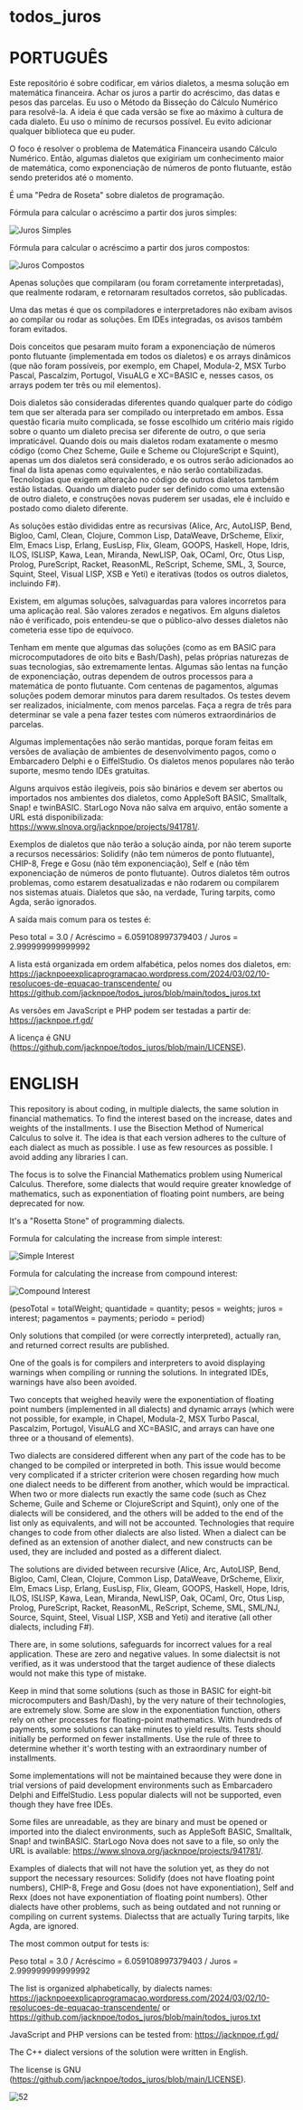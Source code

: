 # todos_juros

PORTUGUÊS
=========
Este repositório é sobre codificar, em vários dialetos, a mesma solução em matemática financeira. Achar os juros a partir do acréscimo, das datas e pesos das parcelas. Eu uso o Método da Bisseção do Cálculo Numérico para resolvê-la. A ideia é que cada versão se fixe ao máximo à cultura de cada dialeto. Eu uso o mínimo de recursos possível. Eu evito adicionar qualquer biblioteca que eu puder.

O foco é resolver o problema de Matemática Financeira usando Cálculo Numérico. Então, algumas dialetos que exigiriam um conhecimento maior de matemática, como exponenciação de números de ponto flutuante, estão sendo preteridos até o momento.

É uma "Pedra de Roseta" sobre dialetos de programação.

Fórmula para calcular o acréscimo a partir dos juros simples:

![Juros Simples](https://github.com/jacknpoe/todos_juros/blob/main/JurosSimples.jpg)

Fórmula para calcular o acréscimo a partir dos juros compostos:

![Juros Compostos](https://github.com/jacknpoe/todos_juros/blob/main/JurosCompostos.jpg)

Apenas soluções que compilaram (ou foram corretamente interpretadas), que realmente rodaram, e retornaram resultados corretos, são publicadas.

Uma das metas é que os compiladores e interpretadores não exibam avisos ao compilar ou rodar as soluções. Em IDEs integradas, os avisos também foram evitados. 

Dois conceitos que pesaram muito foram a exponenciação de números ponto flutuante (implementada em todos os dialetos) e os arrays dinâmicos (que não foram possíveis, por exemplo, em Chapel, Modula-2, MSX Turbo Pascal, Pascalzim, Portugol, VisuALG e XC=BASIC e, nesses casos, os arrays podem ter três ou mil elementos).

Dois dialetos são consideradas diferentes quando qualquer parte do código tem que ser alterada para ser compilado ou interpretado em ambos. Essa questão ficaria muito complicada, se fosse escolhido um critério mais rígido sobre o quanto um dialeto precisa ser diferente de outro, o que seria impraticável. Quando dois ou mais dialetos rodam exatamente o mesmo código (como Chez Scheme, Guile e Scheme ou ClojureScript e Squint), apenas um dos dialetos será considerado, e os outros serão adicionados ao final da lista apenas como equivalentes, e não serão contabilizadas. Tecnologias que exigem alteração no código de outros dialetos também estão listadas. Quando um dialeto puder ser definido como uma extensão de outro dialeto, e construções novas puderem ser usadas, ele é incluído e postado como dialeto diferente.

As soluções estão divididas entre as recursivas (Alice, Arc, AutoLISP, Bend, Bigloo, Caml, Clean, Clojure, Common Lisp, DataWeave, DrScheme, Elixir, Elm, Emacs Lisp, Erlang, EusLisp, Flix, Gleam, GOOPS, Haskell, Hope, Idris, ILOS, ISLISP, Kawa, Lean, Miranda, NewLISP, Oak, OCaml, Orc, Otus Lisp, Prolog, PureScript, Racket, ReasonML, ReScript, Scheme, SML, 3, Source, Squint, Steel, Visual LISP, XSB e Yeti) e iterativas (todos os outros dialetos, incluindo F#).

Existem, em algumas soluções, salvaguardas para valores incorretos para uma aplicação real. São valores zerados e negativos. Em alguns dialetos não é verificado, pois entendeu-se que o público-alvo desses dialetos não cometeria esse tipo de equívoco.

Tenham em mente que algumas das soluções (como as em BASIC para microcomputadores de oito bits e Bash/Dash), pelas próprias naturezas de suas tecnologias, são extremamente lentas. Algumas são lentas na função de exponenciação, outras dependem de outros processos para a matemática de ponto flutuante. Com centenas de pagamentos, algumas soluções podem demorar minutos para darem resultados. Os testes devem ser realizados, inicialmente, com menos parcelas. Faça a regra de três para determinar se vale a pena fazer testes com números extraordinários de parcelas.

Algumas implementações não serão mantidas, porque foram feitas em versões de avaliação de ambientes de desenvolvimento pagos, como o Embarcadero Delphi e o EiffelStudio. Os dialetos menos populares não terão suporte, mesmo tendo IDEs gratuitas.

Alguns arquivos estão ilegíveis, pois são binários e devem ser abertos ou importados nos ambientes dos dialetos, como AppleSoft BASIC, Smalltalk, Snap! e twinBASIC. StarLogo Nova não salva em arquivo, então somente a URL está disponibilizada: https://www.slnova.org/jacknpoe/projects/941781/.

Exemplos de dialetos que não terão a solução ainda, por não terem suporte a recursos necessários: Solidify (não tem números de ponto flutuante), CHIP-8, Frege e Gosu (não têm exponenciação), Self e (não têm exponenciação de números de ponto flutuante). Outros dialetos têm outros problemas, como estarem desatualizadas e não rodarem ou compilarem nos sistemas atuais. Dialetos que são, na verdade, Turing tarpits, como Agda, serão ignorados.

A saída mais comum para os testes é:

Peso total = 3.0 / Acréscimo = 6.059108997379403 / Juros = 2.999999999999992

A lista está organizada em ordem alfabética, pelos nomes dos dialetos, em: https://jacknpoeexplicaprogramacao.wordpress.com/2024/03/02/10-resolucoes-de-equacao-transcendente/ ou https://github.com/jacknpoe/todos_juros/blob/main/todos_juros.txt

As versões em JavaScript e PHP podem ser testadas a partir de: https://jacknpoe.rf.gd/

A licença é GNU (https://github.com/jacknpoe/todos_juros/blob/main/LICENSE).

ENGLISH
=======
This repository is about coding, in multiple dialects, the same solution in financial mathematics. To find the interest based on the increase, dates and weights of the installments. I use the Bisection Method of Numerical Calculus to solve it. The idea is that each version adheres to the culture of each dialect as much as possible. I use as few resources as possible. I avoid adding any libraries I can.

The focus is to solve the Financial Mathematics problem using Numerical Calculus. Therefore, some dialects ​​that would require greater knowledge of mathematics, such as exponentiation of floating point numbers, are being deprecated for now.

It's a "Rosetta Stone" of programming dialects.

Formula for calculating the increase from simple interest:

![Simple Interest](https://github.com/jacknpoe/todos_juros/blob/main/JurosSimples.jpg)

Formula for calculating the increase from compound interest:

![Compound Interest](https://github.com/jacknpoe/todos_juros/blob/main/JurosCompostos.jpg)

(pesoTotal = totalWeight; quantidade = quantity; pesos = weights; juros = interest; pagamentos = payments; periodo = period)

Only solutions that compiled (or were correctly interpreted), actually ran, and returned correct results are published.

One of the goals is for compilers and interpreters to avoid displaying warnings when compiling or running the solutions. In integrated IDEs, warnings have also been avoided.

Two concepts that weighed heavily were the exponentiation of floating point numbers (implemented in all dialects) and dynamic arrays (which were not possible, for example, in Chapel, Modula-2, MSX Turbo Pascal, Pascalzim, Portugol, VisuALG and XC=BASIC, and arrays can have one three or a thousand of elements).

Two dialects ​​are considered different when any part of the code has to be changed to be compiled or interpreted in both. This issue would become very complicated if a stricter criterion were chosen regarding how much one dialect needs to be different from another, which would be impractical. When two or more dialects ​​run exactly the same code (such as Chez Scheme, Guile and Scheme or ClojureScript and Squint), only one of the dialects ​​will be considered, and the others will be added to the end of the list only as equivalents, and will not be accounted. Technologies that require changes to code from other dialects ​​are also listed. When a dialect can be defined as an extension of another dialect, and new constructs can be used, they are included and posted as a different dialect.

The solutions are divided between recursive (Alice, Arc, AutoLISP, Bend, Bigloo, Caml, Clean, Clojure, Common Lisp, DataWeave, DrScheme, Elixir, Elm, Emacs Lisp, Erlang, EusLisp, Flix, Gleam, GOOPS, Haskell, Hope, Idris, ILOS, ISLISP, Kawa, Lean, Miranda, NewLISP, Oak, OCaml, Orc, Otus Lisp, Prolog, PureScript, Racket, ReasonML, ReScript, Scheme, SML, SML/NJ, Source, Squint, Steel, Visual LISP, XSB and Yeti) and iterative (all other dialects, including F#).

There are, in some solutions, safeguards for incorrect values ​​for a real application. These are zero and negative values. In some dialects ​​it is not verified, as it was understood that the target audience of these dialects ​​would not make this type of mistake.

Keep in mind that some solutions (such as those in BASIC for eight-bit microcomputers and Bash/Dash), by the very nature of their technologies, are extremely slow. Some are slow in the exponentiation function, others rely on other processes for floating-point mathematics. With hundreds of payments, some solutions can take minutes to yield results. Tests should initially be performed on fewer installments. Use the rule of three to determine whether it's worth testing with an extraordinary number of installments.

Some implementations will not be maintained because they were done in trial versions of paid development environments such as Embarcadero Delphi and EiffelStudio. Less popular dialects will not be supported, even though they have free IDEs.

Some files are unreadable, as they are binary and must be opened or imported into the dialect environments, such as AppleSoft BASIC, Smalltalk, Snap! and twinBASIC. StarLogo Nova does not save to a file, so only the URL is available: https://www.slnova.org/jacknpoe/projects/941781/.

Examples of dialects that will not have the solution yet, as they do not support the necessary resources: Solidify (does not have floating point numbers), CHIP-8, Frege and Gosu (does not have exponentiation), Self and Rexx (does not have exponentiation of floating point numbers). Other dialects ​​have other problems, such as being outdated and not running or compiling on current systems. Dialectss that are actually Turing tarpits, like Agda, are ignored.

The most common output for tests is:

Peso total = 3.0 / Acréscimo = 6.059108997379403 / Juros = 2.999999999999992

The list is organized alphabetically, by dialects names: https://jacknpoeexplicaprogramacao.wordpress.com/2024/03/02/10-resolucoes-de-equacao-transcendente/ or https://github.com/jacknpoe/todos_juros/blob/main/todos_juros.txt

JavaScript and PHP versions can be tested from: https://jacknpoe.rf.gd/

The C++ dialect versions of the solution were written in English.

The license is GNU (https://github.com/jacknpoe/todos_juros/blob/main/LICENSE).

![52](https://github.com/jacknpoe/todos_juros/blob/main/resolu%C3%A7%C3%B5es.jpg)

